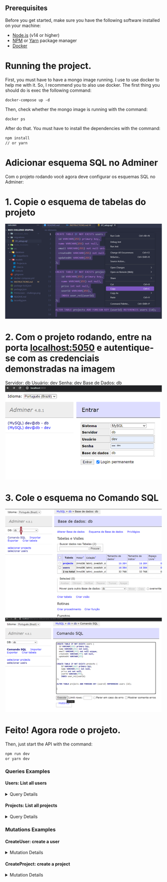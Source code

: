 ## **Prerequisites**

Before you get started, make sure you have the following software installed on your machine:

- [Node.js](https://nodejs.org/) (v14 or higher)
- [NPM](https://www.npmjs.com/) or [Yarn](https://yarnpkg.com/) package manager
- [Docker](https://docs.docker.com/engine/install/)

# Running the project.

First, you must have to have a mongo image running. I use to use docker to help me with it. So, I recommend you to also use docker.
The first thing you should do is exec the following command:

    docker-compose up -d

Then, check whether the mongo image is running with the command:

    docker ps

After do that. You must have to install the dependencies with the command:

    npm install
    // or yarn


# Adicionar esquema SQL no Adminer

Com o projeto rodando você agora deve configurar os esquemas SQL no Adminer:
# 1. Copie o esquema de tabelas do projeto
<img src="screenshots-github/01.png">

# 2. Com o projeto rodando, entre na porta [localhost:5050](https://localhost:5050) e autentique-se com as credenciais demonstradas na imagem
  Servidor: db
  Usuário: dev
  Senha: dev
  Base de Dados: db
<img src="screenshots-github/02.png">

# 3. Cole o esquema no Comando SQL

<img src="screenshots-github/03.png">
<img src="screenshots-github/04.png">

# Feito! Agora rode o projeto.
Then, just start the API with the command:

    npm run dev
    or yarn dev
   

### Queries Examples

#### Users: List all users
<details><summary>Query Details</summary>

<p>
  
```graphql
query buscarUsuario {
  users {
    id
    name
    email
  }
}
```

</p>
</details>

#### Projects: List all projects
<details><summary>Query Details</summary>

<p>
  
```graphql
query buscarProjetos {
  projects {
    id
    name
    price
    User {
      id
      name
      email
      createdAt
      updatedAt
    }
  }
}
```

</p>
</details>


### Mutations Examples
#### CreateUser: create a user
<details><summary>Mutation Details</summary>

<p>
  
```graphql
mutation CriarUsuario {
  createUser(name: "John Doe", email: "jhondoe@gmail.com") {
    id
    email
    name
  }
}
```

</p>
</details>

#### CreateProject: create a project
<details><summary>Mutation Details</summary>

<p>
  
```graphql
mutation criarProjetos {
  createProject(
    name: "Projeto 1"
    price: 1000
    userId: "id do novo usuário"
  ) {
    id
    name
    price
    User {
      id
      name
      email
      createdAt
      updatedAt
    }
  }
}
```

</p>
</details>
